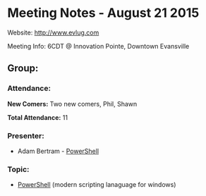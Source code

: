 Meeting Notes - August 21 2015
============================

Website:
http://www.evlug.com

Meeting Info:
6CDT @ Innovation Pointe, Downtown Evansville

Group:
------

### Attendance:

  **New Comers:** Two new comers, Phil, Shawn

  **Total Attendance:** 11


### Presenter:

  - Adam Bertram - [PowerShell][1]


### Topic:

  - [PowerShell][1] (modern scripting lanaguage for windows)
  
  
[1]: https://msdn.microsoft.com/en-us/mt173057.aspx
